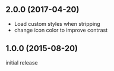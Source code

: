 2.0.0 (2017-04-20)
------------------

-	Load custom styles when stripping
-	change icon color to improve contrast


1.0.0 (2015-08-20)
------------------

initial release
